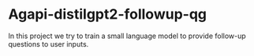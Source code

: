 # Agapi-distilgpt2-followup-qg

In this project we try to train a small language model to provide follow-up questions to user inputs.
